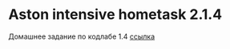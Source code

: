 # **Aston intensive hometask 2.1.4**
Домашнее задание по кодлабе 1.4 [ссылка](https://developer.android.com/codelabs/android-training-available-resources?index=..%2F..%2Fandroid-training#0)

